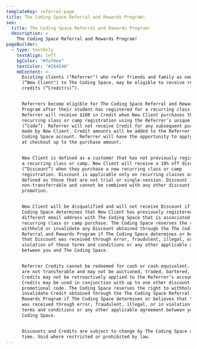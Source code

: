 ```yaml
---
templateKey: referral-page
title: The Coding Space Referral and Rewards Program!
seo:
  title: The Coding Space Referral and Rewards Program!
  description: >
    The Coding Space Referral and Rewards Program!
pageBuilder:
  - type: textOnly
    textAlign: left
    bgColor: "#faf6ee"
    textColor: "#264548"
    mdContent: >-
      Existing clients ("Referrer") who refer friends and family as new clients
      (“New Client") to The Coding Space, may be eligible to receive referral
      credits (“Credit(s)”).


      Referrers become eligible for The Coding Space Referral and Rewards
      Program after their student has registered for a recurring class or camp.
      Referrer will receive $100 in Credit when New Client purchases their first
      recurring class or camp registration using the Referrer’s unique code
      (“Code”). Referrer will not receive Credit for any subsequent purchase(s)
      made by New Client. Credit amounts will be added to the Referrer's The
      Coding Space account. Referrer will have the opportunity to apply Credits
      at checkout up to the purchase amount.


      New Client is defined as a customer that has not previously registered for
      a recurring class or camp. New Client will receive a 10% off discount
      (“Discount”) when they purchase a new recurring class or camp
      registration. Discount is applicable only on recurring classes or camps,
      defined as those that are not trial or single-session. Discount is
      non-transferrable and cannot be combined with any other discount or
      promotion.


      New Client will be disqualified and will not receive Discount if The
      Coding Space determines that New Client has previously registered under a
      different email address with The Coding Space that is associated with a
      recurring class or camp purchase. The Coding Space reserves the right to
      withhold or invalidate any Discount obtained through the The Coding Space
      Referral and Rewards Program if The Coding Space determines or believes
      that Discount was received through error, fraudulent, illegal, or in
      violation of these terms and conditions or any other applicable agreement
      between you and The Coding Space.


      Referrer Credits cannot be redeemed for cash or cash equivalent. Credits
      are not transferable and may not be auctioned, traded, bartered, or sold.
      Credits may not be retroactively applied to the Referrer’s account.
      Credits may be used in conjunction with up to one other discount or
      promotional code. The Coding Space reserves the right to withhold or
      invalidate Credit obtained through the The Coding Space Referral and
      Rewards Program if The Coding Space determines or believes that the Credit
      was received through error, fraudulent, illegal, or in violation of these
      terms and conditions or any other applicable agreement between you and The
      Coding Space.


      Discounts and Credits are subject to change by The Coding Space at any
      time. Void where restricted or prohibited by law.
---
```

